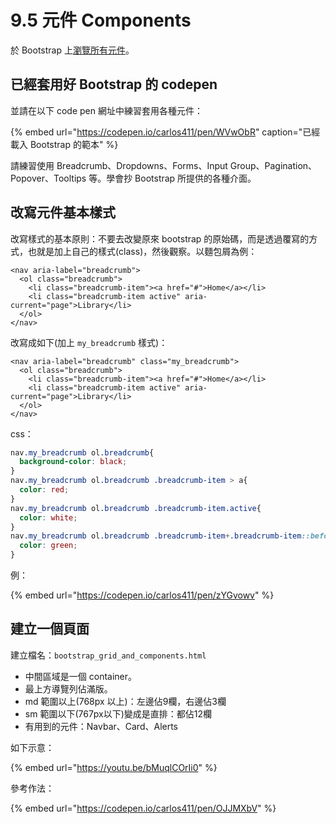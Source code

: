 # 9.5 元件 Components

於 Bootstrap 上[瀏覽所有元件](https://getbootstrap.com/docs/4.4/components/alerts/)。

## 已經套用好 Bootstrap 的 codepen

並請在以下 code pen 網址中練習套用各種元件：

{% embed url="https://codepen.io/carlos411/pen/WVwObR" caption="已經載入 Bootstrap 的範本" %}

請練習使用 Breadcrumb、Dropdowns、Forms、Input Group、Pagination、Popover、Tooltips 等。學會抄 Bootstrap 所提供的各種介面。

## 改寫元件基本樣式

改寫樣式的基本原則：不要去改變原來 bootstrap 的原始碼，而是透過覆寫的方式，也就是加上自己的樣式\(class\)，然後觀察。以麵包屑為例：

```markup
<nav aria-label="breadcrumb">
  <ol class="breadcrumb">
    <li class="breadcrumb-item"><a href="#">Home</a></li>
    <li class="breadcrumb-item active" aria-current="page">Library</li>
  </ol>
</nav>
```

改寫成如下\(加上 `my_breadcrumb` 樣式\)：

```markup
<nav aria-label="breadcrumb" class="my_breadcrumb">
  <ol class="breadcrumb">
    <li class="breadcrumb-item"><a href="#">Home</a></li>
    <li class="breadcrumb-item active" aria-current="page">Library</li>
  </ol>
</nav>
```

css：

```css
nav.my_breadcrumb ol.breadcrumb{
  background-color: black;
}
nav.my_breadcrumb ol.breadcrumb .breadcrumb-item > a{
  color: red;
}
nav.my_breadcrumb ol.breadcrumb .breadcrumb-item.active{
  color: white;
}
nav.my_breadcrumb ol.breadcrumb .breadcrumb-item+.breadcrumb-item::before{
  color: green;
}
```

例：

{% embed url="https://codepen.io/carlos411/pen/zYGvowv" %}



## 建立一個頁面

建立檔名：`bootstrap_grid_and_components.html`

* 中間區域是一個 container。
* 最上方導覽列佔滿版。
* md 範圍以上\(768px 以上\)：左邊佔9欄，右邊佔3欄
* sm 範圍以下\(767px以下\)變成是直排：都佔12欄
* 有用到的元件：Navbar、Card、Alerts

如下示意：

{% embed url="https://youtu.be/bMuqlCOrIi0" %}

參考作法：

{% embed url="https://codepen.io/carlos411/pen/OJJMXbV" %}







